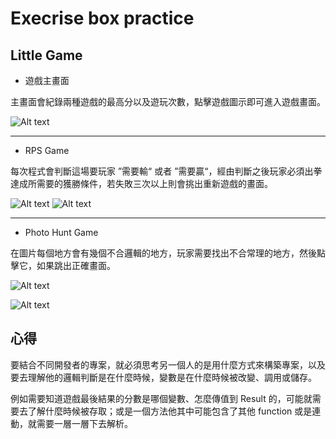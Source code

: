 
# Execrise box practice


## Little Game

* 遊戲主畫面

主畫面會紀錄兩種遊戲的最高分以及遊玩次數，點擊遊戲圖示即可進入遊戲畫面。

![Alt text](main.png)

---

* RPS Game

每次程式會判斷這場要玩家 ”需要輸“ 或者 ”需要贏“，經由判斷之後玩家必須出拳達成所需要的獲勝條件，若失敗三次以上則會挑出重新遊戲的畫面。

![Alt text](RPSGame.png)
![Alt text](RestartGame.png)

---

* Photo Hunt Game

在圖片每個地方會有幾個不合邏輯的地方，玩家需要找出不合常理的地方，然後點擊它，如果跳出正確畫面。

![Alt text](photoHuntGame.png)

![Alt text](photoHuntAnwser.png)

## 心得

要結合不同開發者的專案，就必須思考另一個人的是用什麼方式來構築專案，以及要去理解他的邏輯判斷是在什麼時候，變數是在什麼時候被改變、調用或儲存。

例如需要知道遊戲最後結果的分數是哪個變數、怎麼傳值到 Result 的，可能就需要去了解什麼時候被存取；或是一個方法他其中可能包含了其他 function 或是連動，就需要一層一層下去解析。



